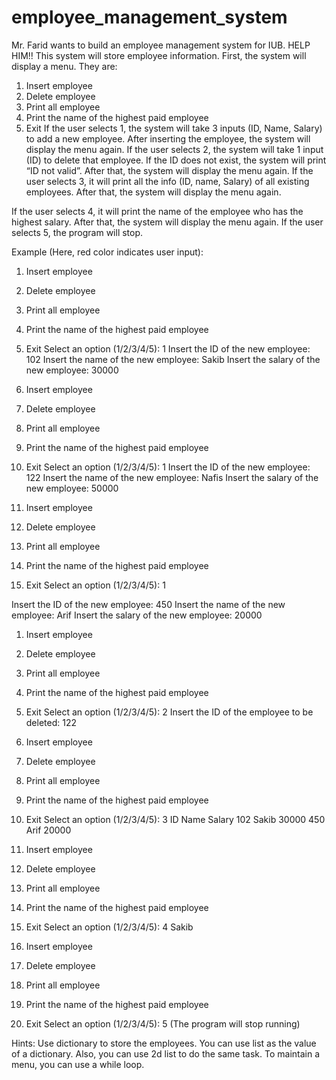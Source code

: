 # employee_management_system
Mr. Farid wants to build an employee management system for IUB. HELP HIM!!
This system will store employee information. First, the system will display a menu. They are:
1. Insert employee
2. Delete employee
3. Print all employee
4. Print the name of the highest paid employee
5. Exit
If the user selects 1, the system will take 3 inputs (ID, Name, Salary) to add a new employee.
After inserting the employee, the system will display the menu again.
If the user selects 2, the system will take 1 input (ID) to delete that employee. If the ID does not
exist, the system will print “ID not valid”. After that, the system will display the menu again.
If the user selects 3, it will print all the info (ID, name, Salary) of all existing employees. After
that, the system will display the menu again.

If the user selects 4, it will print the name of the employee who has the highest salary. After
that, the system will display the menu again.
If the user selects 5, the program will stop.

Example (Here, red color indicates user input):
1. Insert employee
2. Delete employee
3. Print all employee
4. Print the name of the highest paid employee
5. Exit
Select an option (1/2/3/4/5): 1
Insert the ID of the new employee: 102
Insert the name of the new employee: Sakib
Insert the salary of the new employee: 30000

1. Insert employee
2. Delete employee
3. Print all employee
4. Print the name of the highest paid employee
5. Exit
Select an option (1/2/3/4/5): 1
Insert the ID of the new employee: 122
Insert the name of the new employee: Nafis
Insert the salary of the new employee: 50000

1. Insert employee
2. Delete employee
3. Print all employee
4. Print the name of the highest paid employee
5. Exit
Select an option (1/2/3/4/5): 1

Insert the ID of the new employee: 450
Insert the name of the new employee: Arif
Insert the salary of the new employee: 20000

1. Insert employee
2. Delete employee
3. Print all employee
4. Print the name of the highest paid employee
5. Exit
Select an option (1/2/3/4/5): 2
Insert the ID of the employee to be deleted: 122

1. Insert employee
2. Delete employee
3. Print all employee
4. Print the name of the highest paid employee
5. Exit
Select an option (1/2/3/4/5): 3
ID Name Salary
102 Sakib 30000
450 Arif 20000

1. Insert employee
2. Delete employee
3. Print all employee
4. Print the name of the highest paid employee
5. Exit
Select an option (1/2/3/4/5): 4
Sakib

1. Insert employee
2. Delete employee
3. Print all employee
4. Print the name of the highest paid employee
5. Exit
Select an option (1/2/3/4/5): 5
(The program will stop running)

Hints:
Use dictionary to store the employees. You can use list as the value of a dictionary. Also, you
can use 2d list to do the same task.
To maintain a menu, you can use a while loop.
